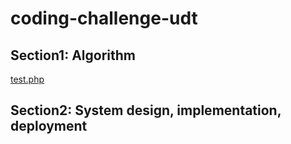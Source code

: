 # coding-challenge-udt

## Section1: Algorithm
[test.php](algorithm/test.php) 

## Section2: System design, implementation, deployment
